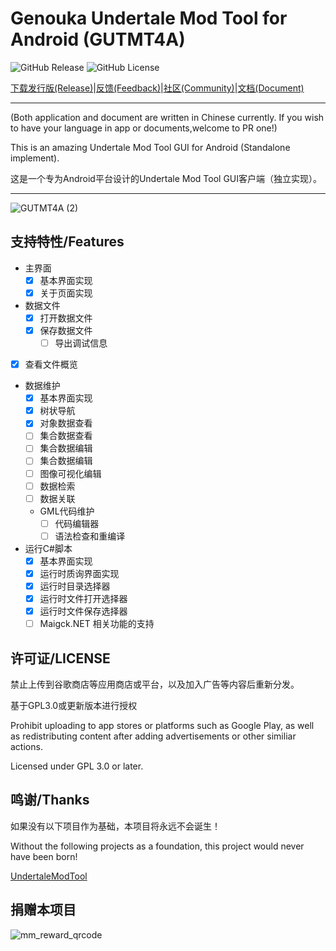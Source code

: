 # Genouka Undertale Mod Tool for Android (GUTMT4A)
![GitHub Release](https://img.shields.io/github/v/release/GenOuka/GUTMT4A) ![GitHub License](https://img.shields.io/github/license/GenOuka/GUTMT4A)


[下载发行版(Release)](https://github.com/Genouka/GUTMT4A/releases)|[反馈(Feedback)](https://github.com/Genouka/GUTMT4A/issues)|[社区(Community)](https://github.com/Genouka/GUTMT4A/discussions)|[文档(Document)](https://github.com/Genouka/GUTMT4A/wiki)
* * *

(Both application and document are written in Chinese currently. If you wish to have your language in app or documents,welcome to PR one!)

This is an amazing Undertale Mod Tool GUI for Android (Standalone implement).

这是一个专为Android平台设计的Undertale Mod Tool GUI客户端（独立实现）。

---

![GUTMT4A (2)](https://github.com/user-attachments/assets/4ba85607-3027-49c2-a1b5-f963aded16cc)

## 支持特性/Features

* 主界面
  * [x] 基本界面实现
  * [x] 关于页面实现

* 数据文件
  * [x] 打开数据文件
  * [x] 保存数据文件
    * [ ] 导出调试信息

* [x] 查看文件概览

* 数据维护
  * [x] 基本界面实现
  * [x] 树状导航 
  * [x] 对象数据查看
  * [ ] 集合数据查看
  * [ ] 集合数据编辑
  * [ ] 集合数据编辑
  * [ ] 图像可视化编辑
  * [ ] 数据检索
  * [ ] 数据关联
  * GML代码维护
    * [ ] 代码编辑器
    * [ ] 语法检查和重编译

* 运行C#脚本
  * [x] 基本界面实现
  * [x] 运行时质询界面实现
  * [x] 运行时目录选择器
  * [x] 运行时文件打开选择器
  * [x] 运行时文件保存选择器
  * [ ] Maigck.NET 相关功能的支持

## 许可证/LICENSE

禁止上传到谷歌商店等应用商店或平台，以及加入广告等内容后重新分发。

基于GPL3.0或更新版本进行授权
 
Prohibit uploading to app stores or platforms such as Google Play, as well as redistributing content after adding advertisements or other similiar actions.

Licensed under GPL 3.0 or later.

## 鸣谢/Thanks
如果没有以下项目作为基础，本项目将永远不会诞生！

Without the following projects as a foundation, this project would never have been born!

[UndertaleModTool](https://github.com/UnderminersTeam/UndertaleModTool/)

## 捐赠本项目

![mm_reward_qrcode](https://github.com/user-attachments/assets/8f442af8-fba5-41fb-ac19-0977744520a0)

